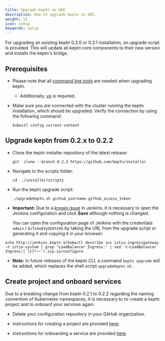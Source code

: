 ```yaml
---
title: Upgrade keptn on GKE
description: How to upgrade keptn in GKE.
weight: 11
icon: setup
keywords: setup
---
```


For upgrading an existing keptn 0.2.0 or 0.2.1 installation, an upgrade script is provided. This will update all keptn core components to their new version and installs the keptn's bridge.

## Prerequisites
   
- Please note that all [command line tools](../setup-keptn-gke#prerequisites) are needed when upgrading keptn.
  
    - Additionally, [yq](https://github.com/mikefarah/yq) is required.
  
- Make sure you are connected with the cluster running the keptn installation, which should be upgraded. Verify the connection by 
  using the following command:

  ``` console
  kubectl config current-context
  ```



## Upgrade keptn from 0.2.x to 0.2.2

- Clone the keptn installer repository of the latest release:

  ``` console
  git  clone --branch 0.2.2 https://github.com/keptn/installer
  ``` 

- Navigate to the scripts folder:

  ```
  cd  ./installer/scripts
  ```

- Run the keptn upgrade script:

  ```
  ./upgradeKeptn.sh github_username github_access_token
  ```

-  **Important:** Due to a [known issue](https://issues.jenkins-ci.org/browse/JENKINS-14880) in Jenkins, it is necessary to open the Jenkins configuration and click **Save** although nothing is changed.

    You can open the configuration page of Jenkins with the credentials `admin` / `AiTx4u8VyUV8tCKk` by taking the URL from the upgrade script or generating it and copying it in your browser:

  ```
  echo http://jenkins.keptn.$(kubectl describe svc istio-ingressgateway -n istio-system | grep "LoadBalancer Ingress:" | sed 's~LoadBalancer  Ingress:[ \t]*~~').xip.io/configure
  ```

- **Note:** In future releases of the keptn CLI, a command `keptn upgrade` will be added, which replaces the shell script `upgradeKeptn.sh`.

## Create project and onboard services

Due to a breaking change from keptn 0.2.1 to 0.2.2 regarding the naming convention of Kubernetes namespaces, it is necessary to re-create a keptn project and to onboard your services again.

- Delete your configuration repository in your GitHub organization.

- Instructions for creating a project are provided [here](../../usecases/onboard-carts-service/#create-project-sockshop).

- Instructions for onboarding a service are provided [here](../../usecases/onboard-carts-service/#onboard-carts-service-and-carts-database).